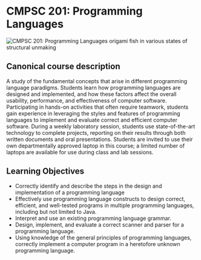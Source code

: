 # CMPSC 201: Programming Languages

![CMPSC 201: Programming Languages origami fish in various states of structural unmaking](https://github.com/allegheny-college-cmpsc-201-spring-2024/course-materials/assets/1552764/7eef390d-327d-4af6-94ed-e7cc41c97df8)

## Canonical course description

A study of the fundamental concepts that arise in different programming language paradigms. Students learn how programming languages 
are designed and implemented, and how these factors affect the overall usability, performance, and effectiveness of computer software. 
Participating in hands-on activities that often require teamwork, students gain experience in leveraging the styles and features of 
programming languages to implement and evaluate correct and efficient computer software. During a weekly laboratory session, students 
use state-of-the-art technology to complete projects, reporting on their results through both written documents and oral presentations. 
Students are invited to use their own departmentally approved laptop in this course; a limited number of laptops are available for 
use during class and lab sessions.

## Learning Objectives

* Correctly identify and describe the steps in the design and implementation of a programming language
* Effectively use programming language constructs to design correct, efficient, and well-tested programs in multiple programming languages, including but not limited to Java.
* Interpret and use an existing programming language grammar.
* Design, implement, and evaluate a correct scanner and parser for a programming language.
* Using knowledge of the general principles of programming languages, correctly implement a computer program in a heretofore unknown programming language.

